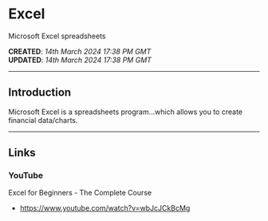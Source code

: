 # Excel
Microsoft Excel spreadsheets

**CREATED**: *14th March 2024 17:38 PM GMT*  
**UPDATED**: *14th March 2024 17:38 PM GMT*

----

## Introduction

Microsoft Excel is a spreadsheets program...which allows you to create financial data/charts. 

-----

## Links

### YouTube

Excel for Beginners - The Complete Course  
- https://www.youtube.com/watch?v=wbJcJCkBcMg

  

